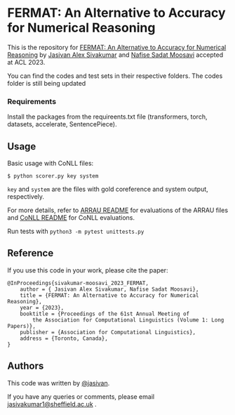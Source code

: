 # FERMAT: An Alternative to Accuracy for Numerical Reasoning

This is the repository for <a href="https://arxiv.org/abs/2305.17491">FERMAT: An Alternative to Accuracy for Numerical Reasoning</a> by <a href="https://jasivan.github.io/">Jasivan Alex Sivakumar</a> and <a href="https://ns-moosavi.github.io/">Nafise Sadat Moosavi</a> accepted at ACL 2023.

You can find the codes and test sets in their respective folders. The codes folder is still being updated


### Requirements
Install the packages from the requireents.txt file (transformers, torch, datasets, accelerate, SentencePiece).

## Usage
Basic usage with CoNLL files:

	$ python scorer.py key system

`key` and `system` are the files with gold coreference and system output, respectively.

For more details, refer to
[ARRAU README](https://github.com/ns-moosavi/coval/blob/master/arrau/README.md)
for evaluations of the ARRAU files and
[CoNLL README](https://github.com/ns-moosavi/coval/blob/master/conll/README.md)
for CoNLL evaluations.

Run tests with `python3 -m pytest unittests.py`

## Reference
If you use this code in your work, please cite the paper:
```
@InProceedings{sivakumar-moosavi_2023_FERMAT,
    author = { Jasivan Alex Sivakumar, Nafise Sadat Moosavi},
    title = {FERMAT: An Alternative to Accuracy for Numerical Reasoning},
    year = {2023},
    booktitle = {Proceedings of the 61st Annual Meeting of
		the Association for Computational Linguistics (Volume 1: Long Papers)},
    publisher = {Association for Computational Linguistics},
    address = {Toronto, Canada},
}
```

## Authors
This code was written by [@jasivan](https://github.com/jasivan/).

If you have any queries or comments, please email <a href="mailto: jasivakumar1@sheffield.ac.uk"> jasivakumar1@sheffield.ac.uk </a>.